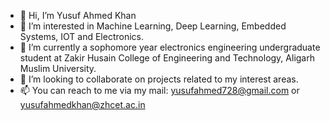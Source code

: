 - 👋 Hi, I’m  Yusuf Ahmed Khan
- 👀 I’m interested in Machine Learning, Deep Learning, Embedded Systems, IOT and Electronics.
- 🌱 I’m currently a sophomore year electronics engineering undergraduate student at Zakir Husain College of Engineering and Technology, Aligarh Muslim University.
- 💞️ I’m looking to collaborate on projects related to my interest areas.
- 📫 You can reach to me via my mail: yusufahmed728@gmail.com or yusufahmedkhan@zhcet.ac.in

<!---
yusufak728/yusufak728 is a ✨ special ✨ repository because its `README.md` (this file) appears on your GitHub profile.
You can click the Preview link to take a look at your changes.
--->
